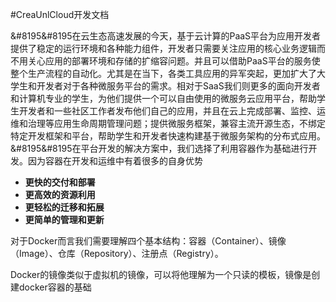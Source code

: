 #CreaUnlCloud开发文档
       
       
&#8195&#8195在云生态高速发展的今天，基于云计算的PaaS平台为应用开发者提供了稳定的运行环境和各种能力组件，开发者只需要关注应用的核心业务逻辑而不用关心应用的部署环境和存储的扩缩容问题。并且可以借助PaaS平台的服务使整个生产流程的自动化。尤其是在当下，各类工具应用的异军突起，更加扩大了大学生和开发者对于各种微服务平台的需求。相对于SaaS我们则更多的面向开发者和计算机专业的学生，为他们提供一个可以自由使用的微服务云应用平台，帮助学生开发者和一些社区工作者发布他们自己的应用，并且在云上完成部署、监控、运维和治理等应用生命周期管理问题；提供微服务框架，兼容主流开源生态，不绑定特定开发框架和平台，帮助学生和开发者快速构建基于微服务架构的分布式应用。
&#8195&#8195在平台开发的解决方案中，我们选择了利用容器作为基础进行开发。因为容器在开发和运维中有着很多的自身优势

* **更快的交付和部署**
* **更高效的资源利用**
* **更轻松的迁移和拓展**
* **更简单的管理和更新**


对于Docker而言我们需要理解四个基本结构：容器（Container）、镜像（Image）、仓库（Repository）、注册点（Registry）。

   Docker的镜像类似于虚拟机的镜像，可以将他理解为一个只读的模板，镜像是创建docker容器的基础

